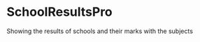 SchoolResultsPro
================

Showing the results of schools and their marks with the subjects
